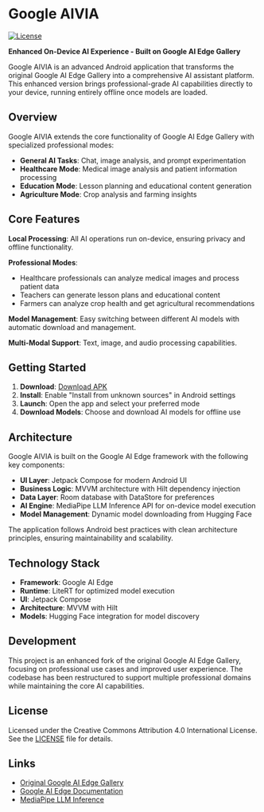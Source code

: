 # Google AIVIA

[![License](https://img.shields.io/badge/License-CC%20BY%204.0-blue.svg)](LICENSE)

**Enhanced On-Device AI Experience - Built on Google AI Edge Gallery**

Google AIVIA is an advanced Android application that transforms the original Google AI Edge Gallery into a comprehensive AI assistant platform. This enhanced version brings professional-grade AI capabilities directly to your device, running entirely offline once models are loaded.

## Overview

Google AIVIA extends the core functionality of Google AI Edge Gallery with specialized professional modes:

- **General AI Tasks**: Chat, image analysis, and prompt experimentation
- **Healthcare Mode**: Medical image analysis and patient information processing
- **Education Mode**: Lesson planning and educational content generation
- **Agriculture Mode**: Crop analysis and farming insights

## Core Features

**Local Processing**: All AI operations run on-device, ensuring privacy and offline functionality.

**Professional Modes**: 
- Healthcare professionals can analyze medical images and process patient data
- Teachers can generate lesson plans and educational content
- Farmers can analyze crop health and get agricultural recommendations

**Model Management**: Easy switching between different AI models with automatic download and management.

**Multi-Modal Support**: Text, image, and audio processing capabilities.

## Getting Started

1. **Download**: [Download APK](https://github.com/google-ai-edge/gallery/releases/latest/download/google-aivia.apk)
2. **Install**: Enable "Install from unknown sources" in Android settings
3. **Launch**: Open the app and select your preferred mode
4. **Download Models**: Choose and download AI models for offline use

## Architecture

Google AIVIA is built on the Google AI Edge framework with the following key components:

- **UI Layer**: Jetpack Compose for modern Android UI
- **Business Logic**: MVVM architecture with Hilt dependency injection
- **Data Layer**: Room database with DataStore for preferences
- **AI Engine**: MediaPipe LLM Inference API for on-device model execution
- **Model Management**: Dynamic model downloading from Hugging Face

The application follows Android best practices with clean architecture principles, ensuring maintainability and scalability.

## Technology Stack

- **Framework**: Google AI Edge
- **Runtime**: LiteRT for optimized model execution
- **UI**: Jetpack Compose
- **Architecture**: MVVM with Hilt
- **Models**: Hugging Face integration for model discovery

## Development

This project is an enhanced fork of the original Google AI Edge Gallery, focusing on professional use cases and improved user experience. The codebase has been restructured to support multiple professional domains while maintaining the core AI capabilities.

## License

Licensed under the Creative Commons Attribution 4.0 International License. See the [LICENSE](LICENSE) file for details.

## Links

- [Original Google AI Edge Gallery](https://github.com/google-ai-edge/gallery)
- [Google AI Edge Documentation](https://ai.google.dev/edge)
- [MediaPipe LLM Inference](https://ai.google.dev/edge/mediapipe/solutions/genai/llm_inference)